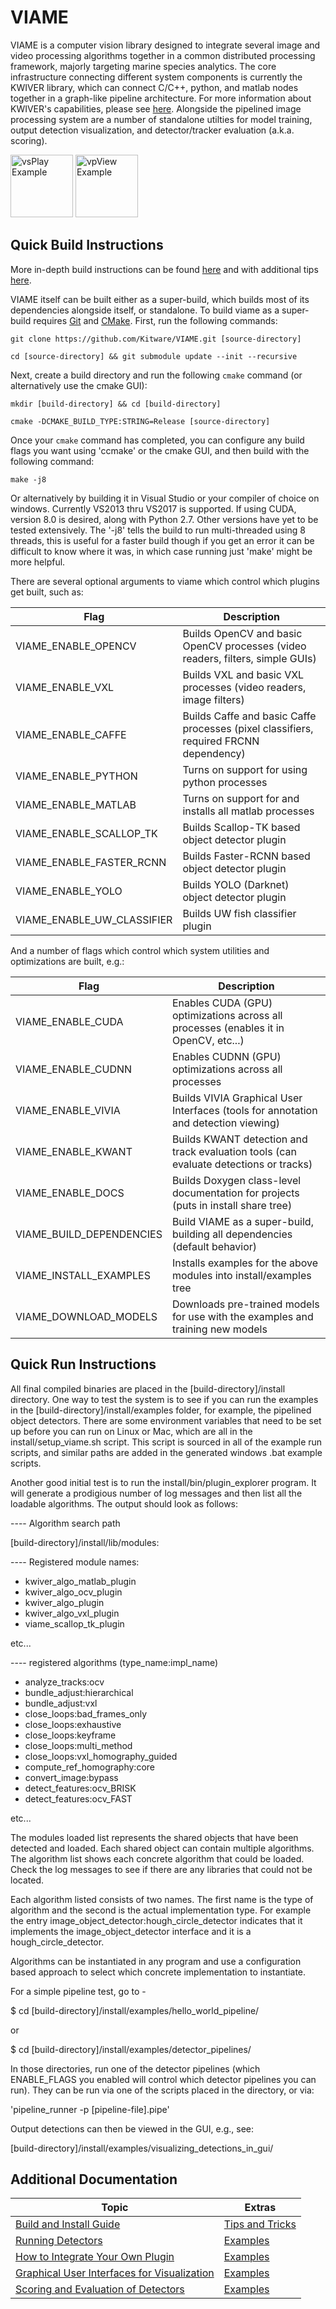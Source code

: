 
VIAME
=====

VIAME is a computer vision library designed to integrate several image and
video processing algorithms together in a common distributed processing framework,
majorly targeting marine species analytics. The core infrastructure connecting
different system components is currently the KWIVER library, which can connect
C/C++, python, and matlab nodes together in a graph-like pipeline architecture.
For more information about KWIVER's capabilities, please
see [here](https://github.com/Kitware/kwiver/). Alongside the pipelined image
processing system are a number of standalone utilties for model training,
output detection visualization, and detector/tracker evaluation (a.k.a. scoring).

<img src="http://www.viametoolkit.org/wp-content/uploads/2017/03/video_player.png" alt="vsPlay Example" width="100" height="100">
<img src="http://www.viametoolkit.org/wp-content/uploads/2017/03/image_player.png" alt="vpView Example" width="100" height="100">
<p style="clear: both;">

Quick Build Instructions
------------------------

More in-depth build instructions can be found [here](doc/build_and_install_guide.rst)
and with additional tips [here](doc/build_tips_n_tricks.md).

VIAME itself can be built either as a super-build, which builds most of its
dependencies alongside itself, or standalone. To build viame as a super-build
requires [Git](https://git-scm.com/) and [CMake](https://cmake.org/). First,
run the following commands:

	git clone https://github.com/Kitware/VIAME.git [source-directory]

	cd [source-directory] && git submodule update --init --recursive

Next, create a build directory and run the following `cmake` command (or alternatively
use the cmake GUI):

	mkdir [build-directory] && cd [build-directory]

	cmake -DCMAKE_BUILD_TYPE:STRING=Release [source-directory]

Once your `cmake` command has completed, you can configure any build flags you want
using 'ccmake' or the cmake GUI, and then build with the following command:

	make -j8

Or alternatively by building it in Visual Studio or your compiler of choice on windows.
Currently VS2013 thru VS2017 is supported. If using CUDA, version 8.0 is desired,
along with Python 2.7. Other versions have yet to be tested extensively. The '-j8' tells
the build to run multi-threaded using 8 threads, this is useful for a faster build though
if you get an error it can be difficult to know where it was, in which case running just
'make' might be more helpful.

There are several optional arguments to viame which control which plugins get built, such as:

<center>

| Flag                         | Description                                                                           |
|------------------------------|---------------------------------------------------------------------------------------|
| VIAME_ENABLE_OPENCV          | Builds OpenCV and basic OpenCV processes (video readers, filters, simple GUIs)        |
| VIAME_ENABLE_VXL             | Builds VXL and basic VXL processes (video readers, image filters)                     |
| VIAME_ENABLE_CAFFE           | Builds Caffe and basic Caffe processes (pixel classifiers, required FRCNN dependency) |
| VIAME_ENABLE_PYTHON          | Turns on support for using python processes                                           |
| VIAME_ENABLE_MATLAB          | Turns on support for and installs all matlab processes                                |
| VIAME_ENABLE_SCALLOP_TK      | Builds Scallop-TK based object detector plugin                                        |
| VIAME_ENABLE_FASTER_RCNN     | Builds Faster-RCNN based object detector plugin                                       |
| VIAME_ENABLE_YOLO            | Builds YOLO (Darknet) object detector plugin                                          |
| VIAME_ENABLE_UW_CLASSIFIER   | Builds UW fish classifier plugin                                                      |

</center>

And a number of flags which control which system utilities and optimizations are built, e.g.:

<center>

| Flag                         | Description                                                                                 |
|------------------------------|---------------------------------------------------------------------------------------------|
| VIAME_ENABLE_CUDA            | Enables CUDA (GPU) optimizations across all processes (enables it in OpenCV, etc...)        |
| VIAME_ENABLE_CUDNN           | Enables CUDNN (GPU) optimizations across all processes                                      |
| VIAME_ENABLE_VIVIA           | Builds VIVIA Graphical User Interfaces (tools for annotation and detection viewing)         |
| VIAME_ENABLE_KWANT           | Builds KWANT detection and track evaluation tools (can evaluate detections or tracks)       |
| VIAME_ENABLE_DOCS            | Builds Doxygen class-level documentation for projects (puts in install share tree)          |
| VIAME_BUILD_DEPENDENCIES     | Build VIAME as a super-build, building all dependencies (default behavior)                  |
| VIAME_INSTALL_EXAMPLES       | Installs examples for the above modules into install/examples tree                          |
| VIAME_DOWNLOAD_MODELS        | Downloads pre-trained models for use with the examples and training new models              |

</center>

Quick Run Instructions
----------------------

All final compiled binaries are placed in the [build-directory]/install directory.
One way to test the system is to see if you can run the examples in the [build-directory]/install/examples
folder, for example, the pipelined object detectors. There are some environment variables
that need to be set up before you can run on Linux or Mac, which are all in the
install/setup_viame.sh script. This script is sourced in all of the example run
scripts, and similar paths are added in the generated windows .bat example scripts.

Another good initial test is to run the install/bin/plugin_explorer program. It
will generate a prodigious number of log messages and then list all the loadable
algorithms. The output should look as follows:

---- Algorithm search path

[build-directory]/install/lib/modules:

---- Registered module names:

*  kwiver_algo_matlab_plugin
*  kwiver_algo_ocv_plugin
*  kwiver_algo_plugin
*  kwiver_algo_vxl_plugin
*  viame_scallop_tk_plugin

etc...


---- registered algorithms (type_name:impl_name)

*  analyze_tracks:ocv
*  bundle_adjust:hierarchical
*  bundle_adjust:vxl
*  close_loops:bad_frames_only
*  close_loops:exhaustive
*  close_loops:keyframe
*  close_loops:multi_method
*  close_loops:vxl_homography_guided
*  compute_ref_homography:core
*  convert_image:bypass
*  detect_features:ocv_BRISK
*  detect_features:ocv_FAST

etc...

The modules loaded list represents the shared objects that have been detected
and loaded. Each shared object can contain multiple algorithms. The algorithm
list shows each concrete algorithm that could be loaded. Check the log messages
to see if there are any libraries that could not be located.

Each algorithm listed consists of two names. The first name is the type of
algorithm and the second is the actual implementation type. For example the
entry image_object_detector:hough_circle_detector indicates that it implements
the image_object_detector interface and it is a hough_circle_detector.

Algorithms can be instantiated in any program and use a configuration based
approach to select which concrete implementation to instantiate.

For a simple pipeline test, go to -

$ cd [build-directory]/install/examples/hello_world_pipeline/

or

$ cd [build-directory]/install/examples/detector_pipelines/

In those directories, run one of the detector pipelines (which ENABLE_FLAGS you
enabled will control which detector pipelines you can run). They can be
run via one of the scripts placed in the directory, or via:

'pipeline_runner -p [pipeline-file].pipe'

Output detections can then be viewed in the GUI, e.g., see:

[build-directory]/install/examples/visualizing_detections_in_gui/

Additional Documentation
------------------------

| Topic                                                                    |  Extras                                                   |
|--------------------------------------------------------------------------|------------------------------------------------------------|
| [Build and Install Guide](doc/build_and_install_guide.rst)               |  [Tips and Tricks](doc/build_tips_n_tricks.md)             |
| [Running Detectors](doc/detector_introduction.rst)                       |  [Examples](examples/detector_pipelines)                   |
| [How to Integrate Your Own Plugin](doc/cxx_plugin_creation.md)           |  [Examples](plugins)                                       |
| [Graphical User Interfaces for Visualization](doc/vpview_gui_introduction.md) |  [Examples](examples/visualizing_detections_in_gui)   |
| [Scoring and Evaluation of Detectors](doc/vpview_gui_introduction.md)     |  [Examples](examples/visualizing_detections_in_gui)       |





 










